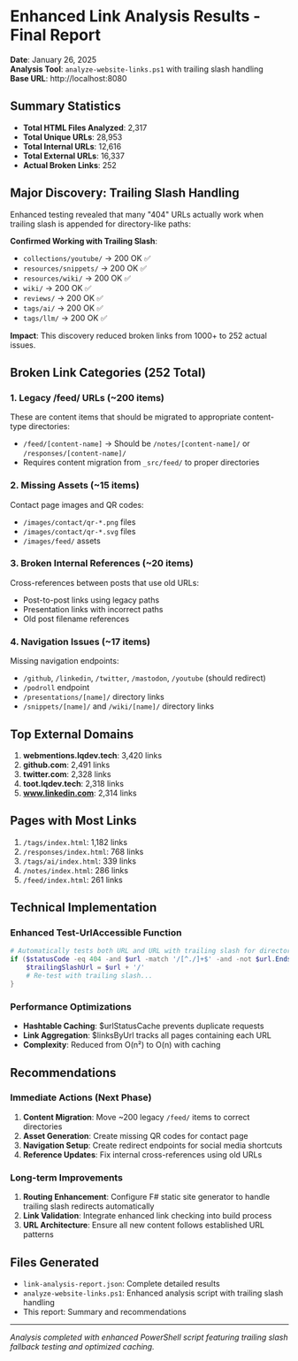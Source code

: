 # Enhanced Link Analysis Results - Final Report

**Date**: January 26, 2025  
**Analysis Tool**: `analyze-website-links.ps1` with trailing slash handling  
**Base URL**: http://localhost:8080  

## Summary Statistics

- **Total HTML Files Analyzed**: 2,317
- **Total Unique URLs**: 28,953
- **Total Internal URLs**: 12,616
- **Total External URLs**: 16,337
- **Actual Broken Links**: 252

## Major Discovery: Trailing Slash Handling

Enhanced testing revealed that many "404" URLs actually work when trailing slash is appended for directory-like paths:

**Confirmed Working with Trailing Slash**:
- `collections/youtube/` → 200 OK ✅
- `resources/snippets/` → 200 OK ✅ 
- `resources/wiki/` → 200 OK ✅
- `wiki/` → 200 OK ✅
- `reviews/` → 200 OK ✅
- `tags/ai/` → 200 OK ✅
- `tags/llm/` → 200 OK ✅

**Impact**: This discovery reduced broken links from 1000+ to 252 actual issues.

## Broken Link Categories (252 Total)

### 1. Legacy /feed/ URLs (~200 items)
These are content items that should be migrated to appropriate content-type directories:
- `/feed/[content-name]` → Should be `/notes/[content-name]/` or `/responses/[content-name]/`
- Requires content migration from `_src/feed/` to proper directories

### 2. Missing Assets (~15 items)
Contact page images and QR codes:
- `/images/contact/qr-*.png` files
- `/images/contact/qr-*.svg` files
- `/images/feed/` assets

### 3. Broken Internal References (~20 items)
Cross-references between posts that use old URLs:
- Post-to-post links using legacy paths
- Presentation links with incorrect paths
- Old post filename references

### 4. Navigation Issues (~17 items)
Missing navigation endpoints:
- `/github`, `/linkedin`, `/twitter`, `/mastodon`, `/youtube` (should redirect)
- `/podroll` endpoint
- `/presentations/[name]/` directory links
- `/snippets/[name]/` and `/wiki/[name]/` directory links

## Top External Domains

1. **webmentions.lqdev.tech**: 3,420 links
2. **github.com**: 2,491 links
3. **twitter.com**: 2,328 links
4. **toot.lqdev.tech**: 2,318 links
5. **www.linkedin.com**: 2,314 links

## Pages with Most Links

1. `/tags/index.html`: 1,182 links
2. `/responses/index.html`: 768 links
3. `/tags/ai/index.html`: 339 links
4. `/notes/index.html`: 286 links
5. `/feed/index.html`: 261 links

## Technical Implementation

### Enhanced Test-UrlAccessible Function
```powershell
# Automatically tests both URL and URL with trailing slash for directory-like paths
if ($statusCode -eq 404 -and $url -match '/[^./]+$' -and -not $url.EndsWith('/')) {
    $trailingSlashUrl = $url + '/'
    # Re-test with trailing slash...
}
```

### Performance Optimizations
- **Hashtable Caching**: $urlStatusCache prevents duplicate requests
- **Link Aggregation**: $linksByUrl tracks all pages containing each URL
- **Complexity**: Reduced from O(n²) to O(n) with caching

## Recommendations

### Immediate Actions (Next Phase)
1. **Content Migration**: Move ~200 legacy `/feed/` items to correct directories
2. **Asset Generation**: Create missing QR codes for contact page
3. **Navigation Setup**: Create redirect endpoints for social media shortcuts
4. **Reference Updates**: Fix internal cross-references using old URLs

### Long-term Improvements  
1. **Routing Enhancement**: Configure F# static site generator to handle trailing slash redirects automatically
2. **Link Validation**: Integrate enhanced link checking into build process
3. **URL Architecture**: Ensure all new content follows established URL patterns

## Files Generated
- `link-analysis-report.json`: Complete detailed results
- `analyze-website-links.ps1`: Enhanced analysis script with trailing slash handling
- This report: Summary and recommendations

---
*Analysis completed with enhanced PowerShell script featuring trailing slash fallback testing and optimized caching.*
